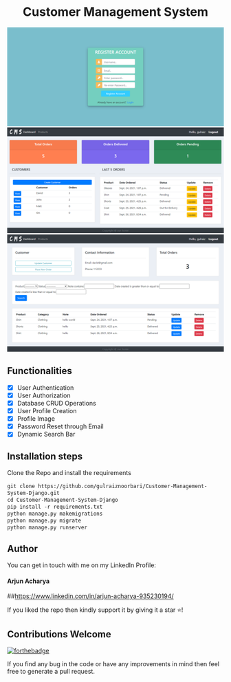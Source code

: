 <div align="center">
<h1>Customer Management System</h1>
<img src="./Project_Demo_Pictures/user_signup.png">
<img src="./Project_Demo_Pictures/admin_dashboard_main.png">
<img src="./Project_Demo_Pictures//admin_customer_view.png">
</div>

## Functionalities
- [x] User Authentication
- [x] User Authorization
- [x] Database CRUD Operations
- [x] User Profile Creation
- [x] Profile Image
- [x] Password Reset through Email
- [x] Dynamic Search Bar

## Installation steps

Clone the Repo and install the requirements

```
git clone https://github.com/gulraiznoorbari/Customer-Management-System-Django.git
cd Customer-Management-System-Django
pip install -r requirements.txt
python manage.py makemigrations
python manage.py migrate
python manage.py runserver
```

## Author
You can get in touch with me on my LinkedIn Profile:

#### Arjun Acharya
##https://www.linkedin.com/in/arjun-acharya-935230194/


If you liked the repo then kindly support it by giving it a star ⭐!

## Contributions Welcome
[![forthebadge](https://forthebadge.com/images/badges/built-with-love.svg)](#)

If you find any bug in the code or have any improvements in mind then feel free to generate a pull request.



